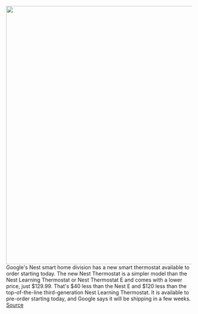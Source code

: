 <img src='https://cdn.vox-cdn.com/thumbor/wCQv-C1A5groLcm4Ko_IjNpZa7M=/0x0:3600x2401/1200x800/filters:focal(1146x1175:1722x1751)/cdn.vox-cdn.com/uploads/chorus_image/image/67618407/Nest_Thermostat_Lifestyle_1.0.png' width='700px' /><br/>
Google's Nest smart home division has a new smart thermostat available to order starting today. The new Nest Thermostat is a simpler model than the Nest Learning Thermostat or Nest Thermostat E and comes with a lower price, just $129.99. That's $40 less than the Nest E and $120 less than the top-of-the-line third-generation Nest Learning Thermostat. It is available to pre-order starting today, and Google says it will be shipping in a few weeks.
<a href='https://www.theverge.com/2020/10/12/21511951/google-nest-smart-thermostat-new-design-lower-price-specs-features'> Source <a/>